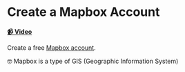 # Create a Mapbox Account

**[📹 Video](https://egghead.io/lessons/egghead-create-a-mapbox-account)**

Create a free [Mapbox account](https://www.mapbox.com/).

🤓 Mapbox is a type of GIS (Geographic Information System)
